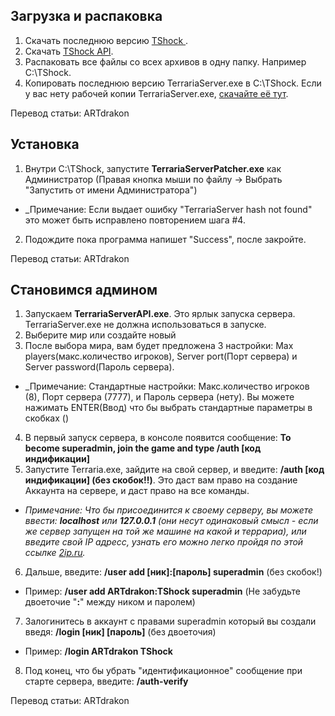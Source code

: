 ## Загрузка и распаковка
1. Скачать последнюю версию [TShock ](https://github.com/TShock/TShock/downloads).
2. Скачать [TShock API](http://bit.ly/quNGBH).
3. Распаковать все файлы со всех архивов в одну папку. Например C:\TShock.
4. Копировать последнюю версию TerrariaServer.exe в C:\TShock. Если у вас нету рабочей копии TerrariaServer.exe, [скачайте её тут](http://www.mediafire.com/file/r72o6088tqusj0b/TerrariaServer.zip).

Перевод статьи: ARTdrakon
## Установка
1. Внутри C:\TShock, запустите **TerrariaServerPatcher.exe** как Администратор (Правая кнопка мыши по файлу -> Выбрать "Запустить от имени Администратора")
 * _Примечание: Если выдает ошибку "TerrariaServer hash not found" это может быть исправлено повторением шага #4.
2. Подождите пока программа напишет "Success", после закройте.

Перевод статьи: ARTdrakon


## Становимся админом
1. Запускаем **TerrariaServerAPI.exe**. Это ярлык запуска сервера. TerrariaServer.exe не должна использоваться в запуске.
2. Выберите мир или создайте новый
3. После выбора мира, вам будет предложена 3 настройки: Max players(макс.количество игроков), Server port(Порт сервера) и Server password(Пароль сервера).
 * _Примечание: Стандартные настройки: Макс.количество игроков (8), Порт сервера (7777), и Пароль сервера (нету). Вы можете нажимать ENTER(Ввод) что бы выбрать стандартные параметры в скобках ()
4. В первый запуск сервера, в консоле появится сообщение: **To become superadmin, join the game and type /auth [код индификации]**
5. Запустите Terraria.exe, зайдите на свой сервер, и введите: **/auth [код индификации] (без скобок!!)**. Это даст вам право на создание Аккаунта на сервере, и даст право на все команды. 
 * _Примечание: Что бы присоединится к своему серверу, вы можете ввести: **localhost** или **127.0.0.1** (они несут одинаковый смысл - если же сервер запущен на той же машине на какой и террариа), или введите свой IP адресс, узнать его можно легко пройдя по этой ссылке [2ip.ru](http://www.2ip.ru/)._
6. Дальше, введите: **/user add [ник]:[пароль] superadmin** (без скобок!)
 * Пример: **/user add ARTdrakon:TShock superadmin** (Не забудьте двоеточие "**:**" между ником и паролем)
7. Залогинитесь в аккаунт с правами superadmin который вы создали введя: **/login [ник] [пароль]** (без двоеточия)
 * Пример: **/login ARTdrakon TShock**
8. Под конец, что бы убрать "идентификационное" сообщение при старте сервера, введите: **/auth-verify**

Перевод статьи: ARTdrakon
